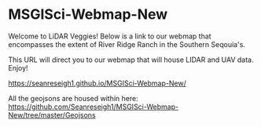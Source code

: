 # MSGISci-Webmap-New
Welcome to LiDAR Veggies! Below is a link to our webmap that encompasses the extent of River Ridge Ranch in the Southern Seqouia's. 

This URL will direct you to our webmap that will house LIDAR and UAV data. Enjoy!

https://seanreseigh1.github.io/MSGISci-Webmap-New/

All the geojsons are housed within here: https://github.com/Seanreseigh1/MSGISci-Webmap-New/tree/master/Geojsons
